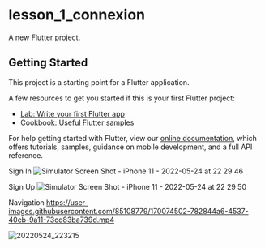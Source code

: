 # lesson_1_connexion

A new Flutter project.

## Getting Started

This project is a starting point for a Flutter application.

A few resources to get you started if this is your first Flutter project:

- [Lab: Write your first Flutter app](https://flutter.dev/docs/get-started/codelab)
- [Cookbook: Useful Flutter samples](https://flutter.dev/docs/cookbook)

For help getting started with Flutter, view our
[online documentation](https://flutter.dev/docs), which offers tutorials,
samples, guidance on mobile development, and a full API reference.

Sign In
![Simulator Screen Shot - iPhone 11 - 2022-05-24 at 22 29 46](https://user-images.githubusercontent.com/85108779/170074445-a82f6feb-1bd9-4f42-b0e5-6df137fb060c.png)

Sign Up
![Simulator Screen Shot - iPhone 11 - 2022-05-24 at 22 29 50](https://user-images.githubusercontent.com/85108779/170074472-c0b2fa86-05ec-4d4a-bd4e-e814f836bcc5.png)

Navigation 
https://user-images.githubusercontent.com/85108779/170074502-782844a6-4537-40cb-9a11-73cd83ba739d.mp4

![20220524_223215](https://user-images.githubusercontent.com/85108779/170074838-b66727fc-47b9-4183-841c-1e0101713e61.gif)


